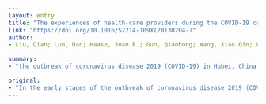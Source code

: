 ```yaml
---
layout: entry
title: "The experiences of health-care providers during the COVID-19 crisis in China: a qualitative study"
link: "https://doi.org/10.1016/S2214-109X(20)30204-7"
author:
- Liu, Qian; Luo, Dan; Haase, Joan E.; Guo, Qiaohong; Wang, Xiao Qin; Liu, Shuo; Xia, Lin; Liu, Zhongchun; Yang, Jiong; Yang, Bing Xiang

summary:
- "the outbreak of coronavirus disease 2019 (COVID-19) in Hubei, China, was overwhelmed. Physicians and nurses who had no infectious disease expertise were recruited to provide care to patients with COVID. No studies on their experiences of combating the disease have been published. Health-care providers were overwhelmed in the early stages of the outbreak. The outbreak of the disease has been described as a traumatic experience. There have been no studies on the experiences of the health-care provider."

original:
- "In the early stages of the outbreak of coronavirus disease 2019 (COVID-19) in Hubei, China, the local health-care system was overwhelmed. Physicians and nurses who had no infectious disease expertise were recruited to provide care to patients with COVID-19. To our knowledge, no studies on their experiences of combating COVID-19 have been published. We aimed to describe the experiences of these health-care providers in the early stages of the outbreak."
---
```


